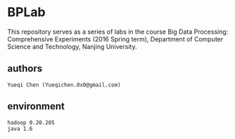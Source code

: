# BPLab
This repository serves as a series of labs in the course Big Data Processing: Comprehensive Experiments (2016 Spring term), Department of Computer Science and Technology, Nanjing University.

## authors
    Yueqi Chen (Yueqichen.0x0@gmail.com)

## environment
    hadoop 0.20.205
    java 1.6


